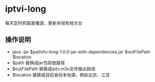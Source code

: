 # iptvi-long
每天定时抓取直播源，更新央视和地方台

## 操作说明
- java -jar $path/tv-long-1.0.0-jar-with-dependencies.jar $outFilePath $location
- $path 替换成jar包存放路径
- $outFilePath 替换成iptv.m3u文件输出路径
- $location 替换成目前省份本地源，例如北京、江苏